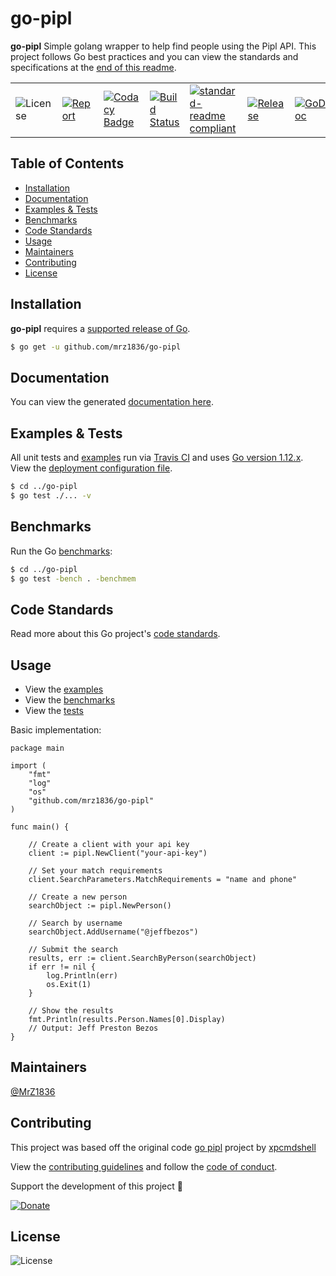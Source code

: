 # go-pipl
**go-pipl** Simple golang wrapper to help find people using the Pipl API.  This project follows Go best practices and you can view the standards and specifications at the [end of this readme](https://github.com/mrz1836/go-pipl#adheres-to-effective-go-standards).

| | | | | | | |
|-|-|-|-|-|-|-|
| ![License](https://img.shields.io/github/license/mrz1836/go-pipl.svg?style=flat) | [![Report](https://goreportcard.com/badge/github.com/mrz1836/go-pipl?style=flat)](https://goreportcard.com/report/github.com/mrz1836/go-pipl)  | [![Codacy Badge](https://api.codacy.com/project/badge/Grade/b11a08d5619849a0ae911d91e3bb47c7)](https://www.codacy.com/app/mrz1818/go-pipl?utm_source=github.com&amp;utm_medium=referral&amp;utm_content=mrz1836/go-pipl&amp;utm_campaign=Badge_Grade) |  [![Build Status](https://travis-ci.com/mrz1836/go-pipl.svg?branch=master)](https://travis-ci.com/mrz1836/go-pipl)   |  [![standard-readme compliant](https://img.shields.io/badge/standard--readme-OK-green.svg?style=flat)](https://github.com/RichardLitt/standard-readme) | [![Release](https://img.shields.io/github/release-pre/mrz1836/go-pipl.svg?style=flat)](https://github.com/mrz1836/go-pipl/releases) | [![GoDoc](https://godoc.org/github.com/mrz1836/go-pipl?status.svg&style=flat)](https://godoc.org/github.com/mrz1836/go-pipl) |


## Table of Contents
- [Installation](https://github.com/mrz1836/go-pipl#installation)
- [Documentation](https://github.com/mrz1836/go-pipl#documentation)
- [Examples & Tests](https://github.com/mrz1836/go-pipl#examples--tests)
- [Benchmarks](https://github.com/mrz1836/go-pipl#benchmarks)
- [Code Standards](https://github.com/mrz1836/go-pipl#code-standards)
- [Usage](https://github.com/mrz1836/go-pipl#usage)
- [Maintainers](https://github.com/mrz1836/go-pipl#maintainers)
- [Contributing](https://github.com/mrz1836/go-pipl#contributing)
- [License](https://github.com/mrz1836/go-pipl#license)

## Installation

**go-pipl** requires a [supported release of Go](https://golang.org/doc/devel/release.html#policy).
```bash
$ go get -u github.com/mrz1836/go-pipl
```

## Documentation
You can view the generated [documentation here](https://godoc.org/github.com/mrz1836/go-pipl).

## Examples & Tests
All unit tests and [examples](https://github.com/mrz1836/go-pipl/blob/master/pipl_test.go) run via [Travis CI](https://travis-ci.com/mrz1836/go-pipl) and uses [Go version 1.12.x](https://golang.org/doc/go1.12). View the [deployment configuration file](https://github.com/mrz1836/go-pipl/blob/master/.travis.yml).
```bash
$ cd ../go-pipl
$ go test ./... -v
```

## Benchmarks
Run the Go [benchmarks](https://github.com/mrz1836/go-pipl/blob/master/pipl_test.go):
```bash
$ cd ../go-pipl
$ go test -bench . -benchmem
```

## Code Standards
Read more about this Go project's [code standards](https://github.com/mrz1836/go-pipl/blob/master/CODE_STANDARDS.md).

## Usage
- View the [examples](https://github.com/mrz1836/go-pipl/blob/master/pipl_test.go)
- View the [benchmarks](https://github.com/mrz1836/go-pipl/blob/master/pipl_test.go)
- View the [tests](https://github.com/mrz1836/go-pipl/blob/master/pipl_test.go)

Basic implementation:
```golang
package main

import (
	"fmt"
	"log"
	"os"
	"github.com/mrz1836/go-pipl"
)

func main() {

    // Create a client with your api key
    client := pipl.NewClient("your-api-key")

    // Set your match requirements
    client.SearchParameters.MatchRequirements = "name and phone"

    // Create a new person
    searchObject := pipl.NewPerson()

    // Search by username
    searchObject.AddUsername("@jeffbezos")

    // Submit the search
    results, err := client.SearchByPerson(searchObject)
    if err != nil {
        log.Println(err)
        os.Exit(1)
    }

    // Show the results
    fmt.Println(results.Person.Names[0].Display)
    // Output: Jeff Preston Bezos
}
```

## Maintainers

[@MrZ1836](https://github.com/mrz1836)

## Contributing

This project was based off the original code [go pipl](https://github.com/xpcmdshell/pipl) project by [xpcmdshell](https://github.com/xpcmdshell)

View the [contributing guidelines](https://github.com/mrz1836/go-pipl/blob/master/CONTRIBUTING.md) and follow the [code of conduct](https://github.com/mrz1836/go-pipl/blob/master/CODE_OF_CONDUCT.md).

Support the development of this project 🙏

[![Donate](https://img.shields.io/badge/donate-bitcoin-brightgreen.svg)](https://mrz1818.com/?tab=tips&af=go-pipl)

## License

![License](https://img.shields.io/github/license/mrz1836/go-pipl.svg?style=flat)
